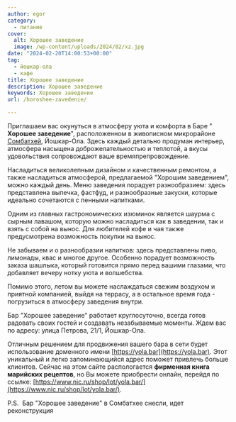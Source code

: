 ```yaml
---
author: egor
category:
  - питание
cover:
  alt: Хорошее заведение
  image: /wp-content/uploads/2024/02/xz.jpg
date: "2024-02-20T14:00:53+00:00"
tag:
  - йошкар-ола
  - кафе
title: Хорошее заведение
description: Хорошее заведение
keywords: Хорошее заведение
url: /horoshee-zavedenie/

---
```

Приглашаем вас окунуться в атмосферу уюта и комфорта в Баре " **Хорошее заведение**", расположенном в живописном микрорайоне [Сомбатхей](/sombathej/), Йошкар\-Ола. Здесь каждый детально продуман интерьер, атмосфера насыщена доброжелательностью и теплотой, а вкусы удовольствия сопровождают ваше времяпрепровождение.

Насладиться великолепным дизайном и качественным ремонтом, а также насладиться атмосферой, предлагаемой "Хорошим заведением", можно каждый день. Меню заведения порадует разнообразием: здесь представлена выпечка, фастфуд, и разнообразные закуски, которые идеально сочетаются с пенными напитками.

Одним из главных гастрономических изюминок является шаурма с сырным лавашом, которую можно насладиться как в заведении, так и взять с собой на вынос. Для любителей кофе и чая также предусмотрена возможность покупки на вынос.

Не забываем и о разнообразии напитков: здесь представлены пиво, лимонады, квас и многое другое. Особенно порадует возможность заказа шашлыка, который готовится прямо перед вашими глазами, что добавляет вечеру нотку уюта и волшебства.

Помимо этого, летом вы можете наслаждаться свежим воздухом и приятной компанией, выйдя на террасу, а в остальное время года \- погрузиться в атмосферу заведения внутри.

Бар "Хорошее заведение" работает круглосуточно, всегда готов радовать своих гостей и создавать незабываемые моменты. Ждем вас по адресу: улица Петрова, 21/1, Йошкар-Ола.

Отличным решением для продвижения вашего бара в сети будет использование доменного имени [https://yola.bar](https://yola.bar). Этот уникальный и легко запоминающийся адрес поможет привлечь больше клиентов. Сейчас на этом сайте распологается **фирменная книга марийских рецептов**, но Вы можете приобрести онлайн, перейдя по ссылке: [https://www.nic.ru/shop/lot/yola.bar/](https://www.nic.ru/shop/lot/yola.bar/).

P.S.  Бар "Хорошее заведение" в Сомбатхее снесли, идет реконструкция
